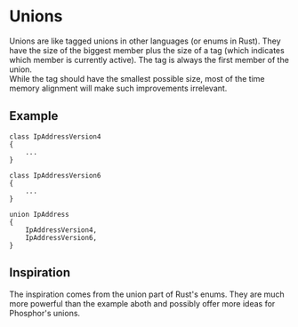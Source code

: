 # Unions

Unions are like tagged unions in other languages (or enums in Rust). They have the size of the biggest member plus the size of a tag (which indicates which member is currently active). The tag is always the first member of the union. \
While the tag should have the smallest possible size, most of the time memory alignment will make such improvements irrelevant.

## Example

```phosphor
class IpAddressVersion4
{
    ...
}

class IpAddressVersion6
{
    ...
}

union IpAddress
{
    IpAddressVersion4,
    IpAddressVersion6,
}
```

## Inspiration

The inspiration comes from the union part of Rust's enums. They are much more powerful than the example aboth and possibly offer more ideas for Phosphor's unions.
